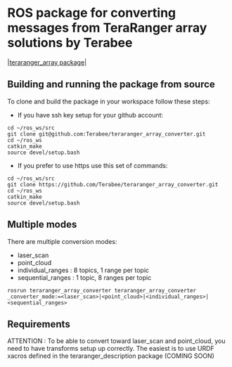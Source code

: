 # ROS package for converting messages from TeraRanger array solutions by Terabee

|[teraranger_array package](https://github.com/Terabee/teraranger_array)|

## Building and running the package from source

To clone and build the package in your workspace follow these steps:

* If you have ssh key setup for your github account:

```
cd ~/ros_ws/src
git clone git@github.com:Terabee/teraranger_array_converter.git
cd ~/ros_ws
catkin_make
source devel/setup.bash
```

* If you prefer to use https use this set of commands:

```
cd ~/ros_ws/src
git clone https://github.com/Terabee/teraranger_array_converter.git
cd ~/ros_ws
catkin_make
source devel/setup.bash
```

## Multiple modes
There are multiple conversion modes:
* laser_scan
* point_cloud
* individual_ranges : 8 topics, 1 range per topic
* sequential_ranges : 1 topic, 8 ranges per topic

```
rosrun teraranger_array_converter teraranger_array_converter _converter_mode:=<laser_scan>|<point_cloud>|<individual_ranges>|<sequential_ranges>
```

## Requirements
ATTENTION : To be able to convert toward laser_scan and point_cloud, you need to have transforms setup up correctly. The easiest is to use URDF xacros defined in the teraranger_description package (COMING SOON)
